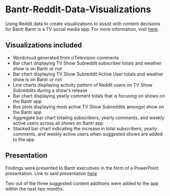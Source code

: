 # Bantr-Reddit-Data-Visualizations
Using Reddit data to create visualizations to assist with content decisions for Bantr
Bantr is a TV social media app. For more information, visit [here](https://linktr.ee/bantr).

## Visualizations included
* Wordcloud generated from r/Television comments
* Bar chart displaying TV Show Subreddit subscriber totals and weather show is on Bantr or not
* Bar chart displaying TV Show Subreddit Active User totals and weather show is on Bantr or not
* Line charts displaying activity pattern of Reddit users on TV Show Subreddits during a show's release
* Bar chart displaying yearly comment totals that is focusing on shows on the Bantr app
* Box plots displaying most active TV Show Subreddits amongst show on the Bantr app
* Aggregate bar chart totaling subscribers, yearly comments, and weekly active users across all shows on Bantr app
* Stacked bar chart indicating the increase in total subscribers, yearly comments, and weekly active users when suggested shows are added to the app

## Presentation
Findings were presented to Bantr executives in the form of a PowerPoint presentation.
Link to said presentation [here](https://docs.google.com/presentation/d/1JRsTknARk49in-XPcjh78o9k5v8cD5KL1ru5Iq3GLHg/edit?usp=sharing)

Two out of the three suggested content additions were added to the app within the next two months.
